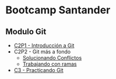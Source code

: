 # Bootcamp Santander

## Modulo Git

- [C2P1 - Introducción a Git](https://github.com/goaguirre7/DH-M2P1)
- C2P2 - Git más a fondo
  - [Solucionando Conflictos](https://github.com/deRivasLeandroSantander/repositorio-branch)
  - [Trabajando con ramas](https://github.com/goaguirre7/DH-M2P2)
- [C3 - Practicando Git](https://github.com/AgustinLeguizamon-ST/git_c3_integrando_la_cancion)

